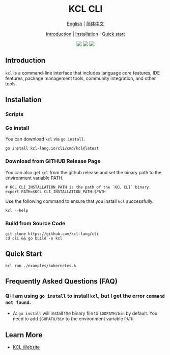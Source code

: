 <h1 align="center">KCL CLI</h1>

<p align="center">
<a href="./README.md">English</a> | <a href="./README-zh.md">简体中文</a>
</p>
<p align="center">
<a href="#introduction">Introduction</a> | <a href="#installation">Installation</a> | <a href="#quick-start">Quick start</a> 
</p>

<p align="center">
<img src="https://coveralls.io/repos/github/kcl-lang/cli/badge.svg">
<img src="https://img.shields.io/badge/license-Apache--2.0-green">
<img src="https://img.shields.io/badge/PRs-welcome-brightgreen">
</p>

## Introduction

`kcl` is a command-line interface that includes language core features, IDE features, package management tools, community integration, and other tools.

## Installation

### Scripts

### Go install

You can download `kcl` via `go install`.

```shell
go install kcl-lang.io/cli/cmd/kcl@latest
```

### Download from GITHUB Release Page

You can also get `kcl` from the github release and set the binary path to the environment variable PATH.

```shell
# KCL CLI_INSTALLATION_PATH is the path of the `KCL CLI` binary.
export PATH=$KCL CLI_INSTALLATION_PATH:$PATH  
```

Use the following command to ensure that you install `kcl` successfully.

```shell
kcl --help
```

### Build from Source Code

```shell
git clone https://github.com/kcl-lang/cli
cd cli && go build -o kcl
```

## Quick Start

```shell
kcl run ./examples/kubernetes.k
```

## Frequently Asked Questions (FAQ)

### Q: I am using `go install` to install `kcl`, but I get the error `command not found`.

- A: `go install` will install the binary file to `$GOPATH/bin` by default. You need to add `$GOPATH/bin` to the environment variable `PATH`.

## Learn More

- [KCL Website](https://kcl-lang.io)
